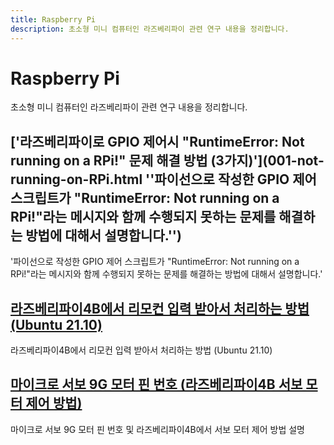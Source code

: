 ```yaml
---
title: Raspberry Pi
description: 초소형 미니 컴퓨터인 라즈베리파이 관련 연구 내용을 정리합니다.
---
```



Raspberry Pi
===


초소형 미니 컴퓨터인 라즈베리파이 관련 연구 내용을 정리합니다.





['라즈베리파이로 GPIO 제어시 \"RuntimeError: Not running on a RPi!\" 문제 해결 방법 (3가지)'](001-not-running-on-RPi.html ''파이선으로 작성한 GPIO 제어 스크립트가 "RuntimeError: Not running on a RPi!"라는 메시지와 함께 수행되지 못하는 문제를 해결하는 방법에 대해서 설명합니다.'')
---


'파이선으로 작성한 GPIO 제어 스크립트가 "RuntimeError: Not running on a RPi!"라는 메시지와 함께 수행되지 못하는 문제를 해결하는 방법에 대해서 설명합니다.'


[라즈베리파이4B에서 리모컨 입력 받아서 처리하는 방법 (Ubuntu 21.10)](002-rpi4-ir-receiver-ubuntu-21-10.html '라즈베리파이4B에서 리모컨 입력 받아서 처리하는 방법 (Ubuntu 21.10)')
---


라즈베리파이4B에서 리모컨 입력 받아서 처리하는 방법 (Ubuntu 21.10)


[마이크로 서보 9G 모터 핀 번호 (라즈베리파이4B 서보 모터 제어 방법)](003-rpi4-servo-motor-control.html '마이크로 서보 9G 모터 핀 번호 및 라즈베리파이4B에서 서보 모터 제어 방법 설명')
---


마이크로 서보 9G 모터 핀 번호 및 라즈베리파이4B에서 서보 모터 제어 방법 설명
